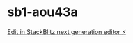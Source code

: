 # sb1-aou43a

[Edit in StackBlitz next generation editor ⚡️](https://stackblitz.com/~/github.com/karolyn66/sb1-aou43a)